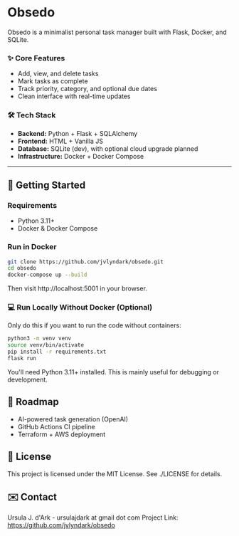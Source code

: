 # Obsedo

Obsedo is a minimalist personal task manager built with Flask, Docker, and SQLite.

### ✨ Core Features

- Add, view, and delete tasks
- Mark tasks as complete
- Track priority, category, and optional due dates
- Clean interface with real-time updates

### 🛠️ Tech Stack

- **Backend:** Python + Flask + SQLAlchemy
- **Frontend:** HTML + Vanilla JS
- **Database:** SQLite (dev), with optional cloud upgrade planned
- **Infrastructure:** Docker + Docker Compose

---

## 🚀 Getting Started

### Requirements

- Python 3.11+
- Docker & Docker Compose

### Run in Docker

```bash
git clone https://github.com/jvlyndark/obsedo.git
cd obsedo
docker-compose up --build
```

Then visit http://localhost:5001 in your browser.

### 💻 Run Locally Without Docker (Optional)

Only do this if you want to run the code without containers:

```bash
python3 -m venv venv
source venv/bin/activate
pip install -r requirements.txt
flask run
```

You'll need Python 3.11+ installed. This is mainly useful for debugging or development.

## 🧩 Roadmap

- AI-powered task generation (OpenAI)
- GitHub Actions CI pipeline
- Terraform + AWS deployment

## 📄 License

This project is licensed under the MIT License.
See ./LICENSE for details.

## ✉️ Contact

Ursula J. d'Ark - ursulajdark at gmail dot com
Project Link: https://github.com/jvlyndark/obsedo
